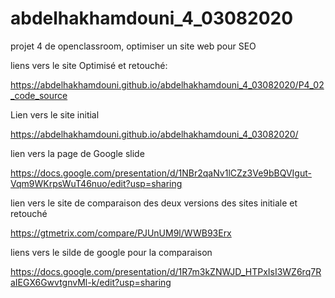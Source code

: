 # abdelhakhamdouni_4_03082020
projet 4 de openclassroom, optimiser un site web pour SEO

liens vers le site Optimisé et retouché:

https://abdelhakhamdouni.github.io/abdelhakhamdouni_4_03082020/P4_02_code_source

Lien vers le site initial

https://abdelhakhamdouni.github.io/abdelhakhamdouni_4_03082020/

lien vers la page de Google slide

https://docs.google.com/presentation/d/1NBr2qaNv1lCZz3Ve9bBQVIgut-Vqm9WKrpsWuT46nuo/edit?usp=sharing

lien vers le site de comparaison des deux versions des sites initiale et retouché

https://gtmetrix.com/compare/PJUnUM9l/WWB93Erx

liens vers le silde de google pour la comparaison

https://docs.google.com/presentation/d/1R7m3kZNWJD_HTPxIsI3WZ6rq7RaIEGX6GwvtgnvMl-k/edit?usp=sharing
